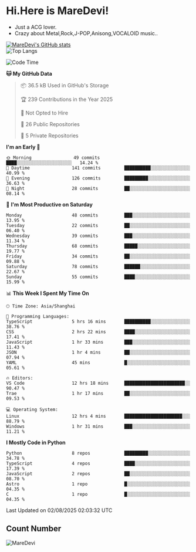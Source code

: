 # Hi.Here is MareDevi!

- Just a ACG lover.
- Crazy about Metal,Rock,J-POP,Anisong,VOCALOID music..

[![MareDevi's GitHub stats](https://github-readme-stats.vercel.app/api?username=MareDevi&show_icons=true&theme=algolia)](https://github.com/anuraghazra/github-readme-stats)  
![Top Langs](https://github-readme-stats.vercel.app/api/top-langs/?username=MareDevi&layout=compact&theme=algolia)

<!--START_SECTION:waka-->
![Code Time](http://img.shields.io/badge/Code%20Time-300%20hrs%2041%20mins-blue)

**🐱 My GitHub Data** 

> 📦 36.5 kB Used in GitHub's Storage 
 > 
> 🏆 239 Contributions in the Year 2025
 > 
> 🚫 Not Opted to Hire
 > 
> 📜 26 Public Repositories 
 > 
> 🔑 5 Private Repositories 
 > 
**I'm an Early 🐤** 

```text
🌞 Morning                49 commits          ████░░░░░░░░░░░░░░░░░░░░░   14.24 % 
🌆 Daytime                141 commits         ██████████░░░░░░░░░░░░░░░   40.99 % 
🌃 Evening                126 commits         █████████░░░░░░░░░░░░░░░░   36.63 % 
🌙 Night                  28 commits          ██░░░░░░░░░░░░░░░░░░░░░░░   08.14 % 
```
📅 **I'm Most Productive on Saturday** 

```text
Monday                   48 commits          ███░░░░░░░░░░░░░░░░░░░░░░   13.95 % 
Tuesday                  22 commits          ██░░░░░░░░░░░░░░░░░░░░░░░   06.40 % 
Wednesday                39 commits          ███░░░░░░░░░░░░░░░░░░░░░░   11.34 % 
Thursday                 68 commits          █████░░░░░░░░░░░░░░░░░░░░   19.77 % 
Friday                   34 commits          ██░░░░░░░░░░░░░░░░░░░░░░░   09.88 % 
Saturday                 78 commits          ██████░░░░░░░░░░░░░░░░░░░   22.67 % 
Sunday                   55 commits          ████░░░░░░░░░░░░░░░░░░░░░   15.99 % 
```


📊 **This Week I Spent My Time On** 

```text
🕑︎ Time Zone: Asia/Shanghai

💬 Programming Languages: 
TypeScript               5 hrs 16 mins       ██████████░░░░░░░░░░░░░░░   38.76 % 
CSS                      2 hrs 22 mins       ████░░░░░░░░░░░░░░░░░░░░░   17.41 % 
JavaScript               1 hr 33 mins        ███░░░░░░░░░░░░░░░░░░░░░░   11.43 % 
JSON                     1 hr 4 mins         ██░░░░░░░░░░░░░░░░░░░░░░░   07.94 % 
YAML                     45 mins             █░░░░░░░░░░░░░░░░░░░░░░░░   05.61 % 

🔥 Editors: 
VS Code                  12 hrs 18 mins      ███████████████████████░░   90.47 % 
Trae                     1 hr 17 mins        ██░░░░░░░░░░░░░░░░░░░░░░░   09.53 % 

💻 Operating System: 
Linux                    12 hrs 4 mins       ██████████████████████░░░   88.79 % 
Windows                  1 hr 31 mins        ███░░░░░░░░░░░░░░░░░░░░░░   11.21 % 
```

**I Mostly Code in Python** 

```text
Python                   8 repos             █████████░░░░░░░░░░░░░░░░   34.78 % 
TypeScript               4 repos             ████░░░░░░░░░░░░░░░░░░░░░   17.39 % 
JavaScript               2 repos             ██░░░░░░░░░░░░░░░░░░░░░░░   08.70 % 
Astro                    1 repo              █░░░░░░░░░░░░░░░░░░░░░░░░   04.35 % 
C                        1 repo              █░░░░░░░░░░░░░░░░░░░░░░░░   04.35 % 
```




 Last Updated on 02/08/2025 02:03:32 UTC
<!--END_SECTION:waka-->

## Count Number
![MareDevi](https://count.getloli.com/get/@maredevi?theme=moebooru-h)  

<!---
MareDevi/MareDevi is a ✨ special ✨ repository because its `README.md` (this file) appears on your GitHub profile.
You can click the Preview link to take a look at your changes.
--->
